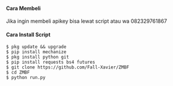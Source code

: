 ####    Cara Membeli 

Jika ingin membeli apikey bisa lewat script atau wa 082329761867


####    Cara Install Script
```
$ pkg update && upgrade  
$ pip install mechanize  
$ pkg install python git
$ pip install requests bs4 futures
$ git clone https://github.com/Fall-Xavier/ZMBF
$ cd ZMBF
$ python run.py
```
